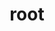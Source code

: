 ---
title: "root"
layout: cache
categories: [package, develop]
meta: {"versions": ["6.24.08", "6.32.08"], "compilers": ["gcc@=11.4.0"], "oss": ["ubuntu22.04"], "platforms": ["linux"], "targets": ["x86_64_v3"], "stacks": ["hep", "root"], "num_specs": 29, "num_specs_by_stack": {"root": 29, "hep": 29}}
spec_details: [{"hash": "bxupieefdoon2g5gu4um2fmaiewmifxp", "compiler": "gcc@=11.4.0", "versions": ["6.32.08"], "os": "ubuntu22.04", "platform": "linux", "target": "x86_64_v3", "variants": ["~aqua", "~arrow", "build_system=cmake", "build_type=Release", "~cuda", "~cudnn", "cxxstd=20", "+davix", "+dcache", "~emacs", "+examples", "+fftw", "+fits", "+fortran", "+gdml", "generator=make", "+gminimal", "+graphviz", "+gsl", "+http", "~ipo", "+math", "+minuit", "+mlp", "+mysql", "+opengl", "patches=22af347", "~postgres", "+pythia8", "+python", "+r", "+roofit", "+root7", "+rpath", "~shadow", "+spectrum", "+sqlite", "+ssl", "+tbb", "+threads", "+tmva", "+tmva-cpu", "~tmva-gpu", "~tmva-pymva", "~tmva-sofie", "+unuran", "+vc", "+vdt", "+veccore", "+webgui", "+x", "+xml", "+xrootd"], "stacks": ["root", "hep"], "size": "-", "tarball": "https://binaries.spack.io/develop/build_cache/linux-ubuntu22.04-x86_64_v3/gcc-11.4.0/root-6.32.08/linux-ubuntu22.04-x86_64_v3-gcc-11.4.0-root-6.32.08-bxupieefdoon2g5gu4um2fmaiewmifxp.spack"}, {"hash": "mwyl4tosqm6n5u3fhxsdrjgmwhljsakr", "compiler": "gcc@=11.4.0", "versions": ["6.32.08"], "os": "ubuntu22.04", "platform": "linux", "target": "x86_64_v3", "variants": ["~aqua", "~arrow", "build_system=cmake", "build_type=Release", "~cuda", "~cudnn", "cxxstd=20", "+davix", "+dcache", "~emacs", "+examples", "+fftw", "+fits", "+fortran", "+gdml", "generator=make", "+gminimal", "+graphviz", "+gsl", "+http", "~ipo", "+math", "+minuit", "+mlp", "+mysql", "+opengl", "patches=22af347", "+postgres", "+pythia8", "+python", "+r", "+roofit", "+root7", "+rpath", "~shadow", "+spectrum", "+sqlite", "+ssl", "+tbb", "+threads", "+tmva", "+tmva-cpu", "~tmva-gpu", "~tmva-pymva", "~tmva-sofie", "+unuran", "+vc", "+vdt", "+veccore", "+webgui", "+x", "+xml", "+xrootd"], "stacks": ["root", "hep"], "size": "-", "tarball": "https://binaries.spack.io/develop/build_cache/linux-ubuntu22.04-x86_64_v3/gcc-11.4.0/root-6.32.08/linux-ubuntu22.04-x86_64_v3-gcc-11.4.0-root-6.32.08-mwyl4tosqm6n5u3fhxsdrjgmwhljsakr.spack"}, {"hash": "ukiwxinas7mfofn7fvovrqjnfqsydq7f", "compiler": "gcc@=11.4.0", "versions": ["6.32.08"], "os": "ubuntu22.04", "platform": "linux", "target": "x86_64_v3", "variants": ["~aqua", "~arrow", "build_system=cmake", "build_type=Release", "~cuda", "~cudnn", "cxxstd=20", "+davix", "+dcache", "~emacs", "+examples", "+fftw", "+fits", "+fortran", "+gdml", "generator=make", "+gminimal", "+graphviz", "+gsl", "+http", "~ipo", "+math", "+minuit", "+mlp", "+mysql", "+opengl", "patches=22af347", "+postgres", "+pythia8", "+python", "+r", "+roofit", "+root7", "+rpath", "~shadow", "+spectrum", "+sqlite", "+ssl", "+tbb", "+threads", "+tmva", "+tmva-cpu", "~tmva-gpu", "~tmva-pymva", "~tmva-sofie", "+unuran", "+vc", "+vdt", "+veccore", "+webgui", "+x", "+xml", "+xrootd"], "stacks": ["root", "hep"], "size": "-", "tarball": "https://binaries.spack.io/develop/build_cache/linux-ubuntu22.04-x86_64_v3/gcc-11.4.0/root-6.32.08/linux-ubuntu22.04-x86_64_v3-gcc-11.4.0-root-6.32.08-ukiwxinas7mfofn7fvovrqjnfqsydq7f.spack"}, {"hash": "xidalird7en5ongy5sx2unhapwf74uuj", "compiler": "gcc@=11.4.0", "versions": ["6.32.08"], "os": "ubuntu22.04", "platform": "linux", "target": "x86_64_v3", "variants": ["~aqua", "~arrow", "build_system=cmake", "build_type=Release", "~cuda", "~cudnn", "cxxstd=20", "+davix", "+dcache", "~emacs", "+examples", "+fftw", "+fits", "+fortran", "+gdml", "generator=make", "+gminimal", "+graphviz", "+gsl", "+http", "~ipo", "+math", "+minuit", "+mlp", "+mysql", "+opengl", "patches=22af347", "+postgres", "+pythia8", "+python", "+r", "+roofit", "+root7", "+rpath", "~shadow", "+spectrum", "+sqlite", "+ssl", "+tbb", "+threads", "+tmva", "+tmva-cpu", "~tmva-gpu", "~tmva-pymva", "~tmva-sofie", "+unuran", "+vc", "+vdt", "+veccore", "+webgui", "+x", "+xml", "+xrootd"], "stacks": ["root", "hep"], "size": "-", "tarball": "https://binaries.spack.io/develop/build_cache/linux-ubuntu22.04-x86_64_v3/gcc-11.4.0/root-6.32.08/linux-ubuntu22.04-x86_64_v3-gcc-11.4.0-root-6.32.08-xidalird7en5ongy5sx2unhapwf74uuj.spack"}, {"hash": "yjleiucwkxwvne5jkdxbvds3wvt6lxd6", "compiler": "gcc@=11.4.0", "versions": ["6.32.08"], "os": "ubuntu22.04", "platform": "linux", "target": "x86_64_v3", "variants": ["~aqua", "~arrow", "build_system=cmake", "build_type=Release", "~cuda", "~cudnn", "cxxstd=20", "+davix", "+dcache", "~emacs", "+examples", "+fftw", "+fits", "+fortran", "+gdml", "generator=make", "+gminimal", "+graphviz", "+gsl", "+http", "~ipo", "+math", "+minuit", "+mlp", "+mysql", "+opengl", "patches=22af347", "~postgres", "+pythia8", "+python", "+r", "+roofit", "+root7", "+rpath", "~shadow", "+spectrum", "+sqlite", "+ssl", "+tbb", "+threads", "+tmva", "+tmva-cpu", "~tmva-gpu", "~tmva-pymva", "~tmva-sofie", "+unuran", "+vc", "+vdt", "+veccore", "+webgui", "+x", "+xml", "+xrootd"], "stacks": ["root", "hep"], "size": "-", "tarball": "https://binaries.spack.io/develop/build_cache/linux-ubuntu22.04-x86_64_v3/gcc-11.4.0/root-6.32.08/linux-ubuntu22.04-x86_64_v3-gcc-11.4.0-root-6.32.08-yjleiucwkxwvne5jkdxbvds3wvt6lxd6.spack"}, {"hash": "bhebswkl4zcsib7lwzttlwdfg4bl3udu", "compiler": "gcc@=11.4.0", "versions": ["6.32.08"], "os": "ubuntu22.04", "platform": "linux", "target": "x86_64_v3", "variants": ["~aqua", "~arrow", "build_system=cmake", "build_type=Release", "~cuda", "~cudnn", "cxxstd=20", "+davix", "+dcache", "~emacs", "+examples", "+fftw", "+fits", "+fortran", "+gdml", "generator=make", "+gminimal", "+graphviz", "+gsl", "+http", "~ipo", "+math", "+minuit", "+mlp", "+mysql", "+opengl", "patches=22af347", "+postgres", "+pythia8", "+python", "+r", "+roofit", "+root7", "+rpath", "~shadow", "+spectrum", "+sqlite", "+ssl", "+tbb", "+threads", "+tmva", "+tmva-cpu", "~tmva-gpu", "~tmva-pymva", "~tmva-sofie", "+unuran", "+vc", "+vdt", "+veccore", "+webgui", "+x", "+xml", "+xrootd"], "stacks": ["root", "hep"], "size": "-", "tarball": "https://binaries.spack.io/develop/build_cache/linux-ubuntu22.04-x86_64_v3/gcc-11.4.0/root-6.32.08/linux-ubuntu22.04-x86_64_v3-gcc-11.4.0-root-6.32.08-bhebswkl4zcsib7lwzttlwdfg4bl3udu.spack"}, {"hash": "rkyn4fud552666wvu47wpwgyr3hhq5w5", "compiler": "gcc@=11.4.0", "versions": ["6.32.08"], "os": "ubuntu22.04", "platform": "linux", "target": "x86_64_v3", "variants": ["~aqua", "~arrow", "build_system=cmake", "build_type=Release", "~cuda", "~cudnn", "cxxstd=20", "+davix", "+dcache", "~emacs", "+examples", "+fftw", "+fits", "+fortran", "+gdml", "generator=make", "+gminimal", "+graphviz", "+gsl", "+http", "~ipo", "+math", "+minuit", "+mlp", "+mysql", "+opengl", "patches=22af347", "+postgres", "+pythia8", "+python", "+r", "+roofit", "+root7", "+rpath", "~shadow", "+spectrum", "+sqlite", "+ssl", "+tbb", "+threads", "+tmva", "+tmva-cpu", "~tmva-gpu", "~tmva-pymva", "~tmva-sofie", "+unuran", "+vc", "+vdt", "+veccore", "+webgui", "+x", "+xml", "+xrootd"], "stacks": ["root", "hep"], "size": "-", "tarball": "https://binaries.spack.io/develop/build_cache/linux-ubuntu22.04-x86_64_v3/gcc-11.4.0/root-6.32.08/linux-ubuntu22.04-x86_64_v3-gcc-11.4.0-root-6.32.08-rkyn4fud552666wvu47wpwgyr3hhq5w5.spack"}, {"hash": "xkazm72i3mkayhfu6qh45afgegcn2mf6", "compiler": "gcc@=11.4.0", "versions": ["6.32.08"], "os": "ubuntu22.04", "platform": "linux", "target": "x86_64_v3", "variants": ["~aqua", "~arrow", "build_system=cmake", "build_type=Release", "~cuda", "~cudnn", "cxxstd=20", "+davix", "+dcache", "~emacs", "+examples", "+fftw", "+fits", "+fortran", "+gdml", "generator=make", "+gminimal", "+graphviz", "+gsl", "+http", "~ipo", "+math", "+minuit", "+mlp", "+mysql", "+opengl", "patches=22af347", "~postgres", "+pythia8", "+python", "+r", "+roofit", "+root7", "+rpath", "~shadow", "+spectrum", "+sqlite", "+ssl", "+tbb", "+threads", "+tmva", "+tmva-cpu", "~tmva-gpu", "~tmva-pymva", "~tmva-sofie", "+unuran", "+vc", "+vdt", "+veccore", "+webgui", "+x", "+xml", "+xrootd"], "stacks": ["root", "hep"], "size": "-", "tarball": "https://binaries.spack.io/develop/build_cache/linux-ubuntu22.04-x86_64_v3/gcc-11.4.0/root-6.32.08/linux-ubuntu22.04-x86_64_v3-gcc-11.4.0-root-6.32.08-xkazm72i3mkayhfu6qh45afgegcn2mf6.spack"}, {"hash": "z4xukttjdvfjewdc6bklfvqmky2xa76k", "compiler": "gcc@=11.4.0", "versions": ["6.32.08"], "os": "ubuntu22.04", "platform": "linux", "target": "x86_64_v3", "variants": ["~aqua", "~arrow", "build_system=cmake", "build_type=Release", "~cuda", "~cudnn", "cxxstd=20", "+davix", "+dcache", "~emacs", "+examples", "+fftw", "+fits", "+fortran", "+gdml", "generator=make", "+gminimal", "+graphviz", "+gsl", "+http", "~ipo", "+math", "+minuit", "+mlp", "+mysql", "+opengl", "patches=22af347", "+postgres", "+pythia8", "+python", "+r", "+roofit", "+root7", "+rpath", "~shadow", "+spectrum", "+sqlite", "+ssl", "+tbb", "+threads", "+tmva", "+tmva-cpu", "~tmva-gpu", "~tmva-pymva", "~tmva-sofie", "+unuran", "+vc", "+vdt", "+veccore", "+webgui", "+x", "+xml", "+xrootd"], "stacks": ["root", "hep"], "size": "-", "tarball": "https://binaries.spack.io/develop/build_cache/linux-ubuntu22.04-x86_64_v3/gcc-11.4.0/root-6.32.08/linux-ubuntu22.04-x86_64_v3-gcc-11.4.0-root-6.32.08-z4xukttjdvfjewdc6bklfvqmky2xa76k.spack"}, {"hash": "4mt5mgl65f32a4ry25hn5ykjutjq3l6h", "compiler": "gcc@=11.4.0", "versions": ["6.32.08"], "os": "ubuntu22.04", "platform": "linux", "target": "x86_64_v3", "variants": ["~aqua", "~arrow", "build_system=cmake", "build_type=Release", "~cuda", "~cudnn", "cxxstd=20", "+davix", "+dcache", "~emacs", "+examples", "+fftw", "+fits", "+fortran", "+gdml", "generator=make", "+gminimal", "+graphviz", "+gsl", "+http", "~ipo", "+math", "+minuit", "+mlp", "+mysql", "+opengl", "patches=22af347", "+postgres", "+pythia8", "+python", "+r", "+roofit", "+root7", "+rpath", "~shadow", "+spectrum", "+sqlite", "+ssl", "+tbb", "+threads", "+tmva", "+tmva-cpu", "~tmva-gpu", "~tmva-pymva", "~tmva-sofie", "+unuran", "+vc", "+vdt", "+veccore", "+webgui", "+x", "+xml", "+xrootd"], "stacks": ["root", "hep"], "size": "-", "tarball": "https://binaries.spack.io/develop/build_cache/linux-ubuntu22.04-x86_64_v3/gcc-11.4.0/root-6.32.08/linux-ubuntu22.04-x86_64_v3-gcc-11.4.0-root-6.32.08-4mt5mgl65f32a4ry25hn5ykjutjq3l6h.spack"}, {"hash": "qnbotgqjzwzzakhlffaqifl2ywpngq7e", "compiler": "gcc@=11.4.0", "versions": ["6.32.08"], "os": "ubuntu22.04", "platform": "linux", "target": "x86_64_v3", "variants": ["~aqua", "~arrow", "build_system=cmake", "build_type=Release", "~cuda", "~cudnn", "cxxstd=20", "+davix", "+dcache", "~emacs", "+examples", "+fftw", "+fits", "+fortran", "+gdml", "generator=make", "+gminimal", "+graphviz", "+gsl", "+http", "~ipo", "+math", "+minuit", "+mlp", "+mysql", "+opengl", "patches=22af347", "+postgres", "+pythia8", "+python", "+r", "+roofit", "+root7", "+rpath", "~shadow", "+spectrum", "+sqlite", "+ssl", "+tbb", "+threads", "+tmva", "+tmva-cpu", "~tmva-gpu", "~tmva-pymva", "~tmva-sofie", "+unuran", "+vc", "+vdt", "+veccore", "+webgui", "+x", "+xml", "+xrootd"], "stacks": ["root", "hep"], "size": "-", "tarball": "https://binaries.spack.io/develop/build_cache/linux-ubuntu22.04-x86_64_v3/gcc-11.4.0/root-6.32.08/linux-ubuntu22.04-x86_64_v3-gcc-11.4.0-root-6.32.08-qnbotgqjzwzzakhlffaqifl2ywpngq7e.spack"}, {"hash": "qn2kcpbbfowzpdxjbozlg5gzjyqgj7na", "compiler": "gcc@=11.4.0", "versions": ["6.32.08"], "os": "ubuntu22.04", "platform": "linux", "target": "x86_64_v3", "variants": ["~aqua", "~arrow", "build_system=cmake", "build_type=Release", "~cuda", "~cudnn", "cxxstd=20", "+davix", "+dcache", "~emacs", "+examples", "+fftw", "+fits", "+fortran", "+gdml", "generator=make", "+gminimal", "+graphviz", "+gsl", "+http", "~ipo", "+math", "+minuit", "+mlp", "+mysql", "+opengl", "patches=22af347", "+postgres", "+pythia8", "+python", "+r", "+roofit", "+root7", "+rpath", "~shadow", "+spectrum", "+sqlite", "+ssl", "+tbb", "+threads", "+tmva", "+tmva-cpu", "~tmva-gpu", "~tmva-pymva", "~tmva-sofie", "+unuran", "+vc", "+vdt", "+veccore", "+webgui", "+x", "+xml", "+xrootd"], "stacks": ["root", "hep"], "size": "-", "tarball": "https://binaries.spack.io/develop/build_cache/linux-ubuntu22.04-x86_64_v3/gcc-11.4.0/root-6.32.08/linux-ubuntu22.04-x86_64_v3-gcc-11.4.0-root-6.32.08-qn2kcpbbfowzpdxjbozlg5gzjyqgj7na.spack"}, {"hash": "74lnsjdx2g5ag5tubht3zogntojrmlge", "compiler": "gcc@=11.4.0", "versions": ["6.32.08"], "os": "ubuntu22.04", "platform": "linux", "target": "x86_64_v3", "variants": ["~aqua", "~arrow", "build_system=cmake", "build_type=Release", "~cuda", "~cudnn", "cxxstd=20", "+davix", "+dcache", "~emacs", "+examples", "+fftw", "+fits", "+fortran", "+gdml", "generator=make", "+gminimal", "+graphviz", "+gsl", "+http", "~ipo", "+math", "+minuit", "+mlp", "+mysql", "+opengl", "patches=22af347", "+postgres", "+pythia8", "+python", "+r", "+roofit", "+root7", "+rpath", "~shadow", "+spectrum", "+sqlite", "+ssl", "+tbb", "+threads", "+tmva", "+tmva-cpu", "~tmva-gpu", "~tmva-pymva", "~tmva-sofie", "+unuran", "+vc", "+vdt", "+veccore", "+webgui", "+x", "+xml", "+xrootd"], "stacks": ["root", "hep"], "size": "-", "tarball": "https://binaries.spack.io/develop/build_cache/linux-ubuntu22.04-x86_64_v3/gcc-11.4.0/root-6.32.08/linux-ubuntu22.04-x86_64_v3-gcc-11.4.0-root-6.32.08-74lnsjdx2g5ag5tubht3zogntojrmlge.spack"}, {"hash": "atitnejnyblhfqtlzttl2dz5brckcmck", "compiler": "gcc@=11.4.0", "versions": ["6.32.08"], "os": "ubuntu22.04", "platform": "linux", "target": "x86_64_v3", "variants": ["~aqua", "~arrow", "build_system=cmake", "build_type=Release", "~cuda", "~cudnn", "cxxstd=20", "+davix", "+dcache", "~emacs", "+examples", "+fftw", "+fits", "+fortran", "+gdml", "generator=make", "+gminimal", "+graphviz", "+gsl", "+http", "~ipo", "+math", "+minuit", "+mlp", "+mysql", "+opengl", "patches=22af347", "+postgres", "+pythia8", "+python", "+r", "+roofit", "+root7", "+rpath", "~shadow", "+spectrum", "+sqlite", "+ssl", "+tbb", "+threads", "+tmva", "+tmva-cpu", "~tmva-gpu", "~tmva-pymva", "~tmva-sofie", "+unuran", "+vc", "+vdt", "+veccore", "+webgui", "+x", "+xml", "+xrootd"], "stacks": ["root", "hep"], "size": "-", "tarball": "https://binaries.spack.io/develop/build_cache/linux-ubuntu22.04-x86_64_v3/gcc-11.4.0/root-6.32.08/linux-ubuntu22.04-x86_64_v3-gcc-11.4.0-root-6.32.08-atitnejnyblhfqtlzttl2dz5brckcmck.spack"}, {"hash": "hqdjmg64v3c2zpbusmyrgqpdrhwgsx2c", "compiler": "gcc@=11.4.0", "versions": ["6.32.08"], "os": "ubuntu22.04", "platform": "linux", "target": "x86_64_v3", "variants": ["~aqua", "~arrow", "build_system=cmake", "build_type=Release", "~cuda", "~cudnn", "cxxstd=20", "+davix", "+dcache", "~emacs", "+examples", "+fftw", "+fits", "+fortran", "+gdml", "generator=make", "+gminimal", "+graphviz", "+gsl", "+http", "~ipo", "+math", "+minuit", "+mlp", "+mysql", "+opengl", "patches=22af347", "+postgres", "+pythia8", "+python", "+r", "+roofit", "+root7", "+rpath", "~shadow", "+spectrum", "+sqlite", "+ssl", "+tbb", "+threads", "+tmva", "+tmva-cpu", "~tmva-gpu", "~tmva-pymva", "~tmva-sofie", "+unuran", "+vc", "+vdt", "+veccore", "+webgui", "+x", "+xml", "+xrootd"], "stacks": ["root", "hep"], "size": "-", "tarball": "https://binaries.spack.io/develop/build_cache/linux-ubuntu22.04-x86_64_v3/gcc-11.4.0/root-6.32.08/linux-ubuntu22.04-x86_64_v3-gcc-11.4.0-root-6.32.08-hqdjmg64v3c2zpbusmyrgqpdrhwgsx2c.spack"}, {"hash": "7ew2cxgt7kbk4234ysr73onsxaa625ad", "compiler": "gcc@=11.4.0", "versions": ["6.32.08"], "os": "ubuntu22.04", "platform": "linux", "target": "x86_64_v3", "variants": ["~aqua", "~arrow", "build_system=cmake", "build_type=Release", "~cuda", "~cudnn", "cxxstd=20", "+davix", "+dcache", "~emacs", "+examples", "+fftw", "+fits", "+fortran", "+gdml", "generator=make", "+gminimal", "+graphviz", "+gsl", "+http", "~ipo", "+math", "+minuit", "+mlp", "+mysql", "+opengl", "patches=22af347", "+postgres", "+pythia8", "+python", "+r", "+roofit", "+root7", "+rpath", "~shadow", "+spectrum", "+sqlite", "+ssl", "+tbb", "+threads", "+tmva", "+tmva-cpu", "~tmva-gpu", "~tmva-pymva", "~tmva-sofie", "+unuran", "+vc", "+vdt", "+veccore", "+webgui", "+x", "+xml", "+xrootd"], "stacks": ["root", "hep"], "size": "-", "tarball": "https://binaries.spack.io/develop/build_cache/linux-ubuntu22.04-x86_64_v3/gcc-11.4.0/root-6.32.08/linux-ubuntu22.04-x86_64_v3-gcc-11.4.0-root-6.32.08-7ew2cxgt7kbk4234ysr73onsxaa625ad.spack"}, {"hash": "pt5tcaijuzwfta4uyson4plxqgyqlagq", "compiler": "gcc@=11.4.0", "versions": ["6.32.08"], "os": "ubuntu22.04", "platform": "linux", "target": "x86_64_v3", "variants": ["~aqua", "~arrow", "build_system=cmake", "build_type=Release", "~cuda", "~cudnn", "cxxstd=20", "+davix", "+dcache", "~emacs", "+examples", "+fftw", "+fits", "+fortran", "+gdml", "generator=make", "+gminimal", "+graphviz", "+gsl", "+http", "~ipo", "+math", "+minuit", "+mlp", "+mysql", "+opengl", "patches=22af347", "+postgres", "+pythia8", "+python", "+r", "+roofit", "+root7", "+rpath", "~shadow", "+spectrum", "+sqlite", "+ssl", "+tbb", "+threads", "+tmva", "+tmva-cpu", "~tmva-gpu", "~tmva-pymva", "~tmva-sofie", "+unuran", "+vc", "+vdt", "+veccore", "+webgui", "+x", "+xml", "+xrootd"], "stacks": ["root", "hep"], "size": "-", "tarball": "https://binaries.spack.io/develop/build_cache/linux-ubuntu22.04-x86_64_v3/gcc-11.4.0/root-6.32.08/linux-ubuntu22.04-x86_64_v3-gcc-11.4.0-root-6.32.08-pt5tcaijuzwfta4uyson4plxqgyqlagq.spack"}, {"hash": "twbghmcrkeoapahllixpirmlq3lwoy36", "compiler": "gcc@=11.4.0", "versions": ["6.32.08"], "os": "ubuntu22.04", "platform": "linux", "target": "x86_64_v3", "variants": ["~aqua", "~arrow", "build_system=cmake", "build_type=Release", "~cuda", "~cudnn", "cxxstd=20", "+davix", "+dcache", "~emacs", "+examples", "+fftw", "+fits", "+fortran", "+gdml", "generator=make", "+gminimal", "+graphviz", "+gsl", "+http", "~ipo", "+math", "+minuit", "+mlp", "+mysql", "+opengl", "patches=22af347", "+postgres", "+pythia8", "+python", "+r", "+roofit", "+root7", "+rpath", "~shadow", "+spectrum", "+sqlite", "+ssl", "+tbb", "+threads", "+tmva", "+tmva-cpu", "~tmva-gpu", "~tmva-pymva", "~tmva-sofie", "+unuran", "+vc", "+vdt", "+veccore", "+webgui", "+x", "+xml", "+xrootd"], "stacks": ["root", "hep"], "size": "-", "tarball": "https://binaries.spack.io/develop/build_cache/linux-ubuntu22.04-x86_64_v3/gcc-11.4.0/root-6.32.08/linux-ubuntu22.04-x86_64_v3-gcc-11.4.0-root-6.32.08-twbghmcrkeoapahllixpirmlq3lwoy36.spack"}, {"hash": "w6vs4ik36vwhsfruzektdl5ufatbp7q2", "compiler": "gcc@=11.4.0", "versions": ["6.32.08"], "os": "ubuntu22.04", "platform": "linux", "target": "x86_64_v3", "variants": ["~aqua", "~arrow", "build_system=cmake", "build_type=Release", "~cuda", "~cudnn", "cxxstd=20", "+davix", "+dcache", "~emacs", "+examples", "+fftw", "+fits", "+fortran", "+gdml", "generator=make", "+gminimal", "+graphviz", "+gsl", "+http", "~ipo", "+math", "+minuit", "+mlp", "+mysql", "+opengl", "patches=22af347", "~postgres", "+pythia8", "+python", "+r", "+roofit", "+root7", "+rpath", "~shadow", "+spectrum", "+sqlite", "+ssl", "+tbb", "+threads", "+tmva", "+tmva-cpu", "~tmva-gpu", "~tmva-pymva", "~tmva-sofie", "+unuran", "+vc", "+vdt", "+veccore", "+webgui", "+x", "+xml", "+xrootd"], "stacks": ["root", "hep"], "size": "-", "tarball": "https://binaries.spack.io/develop/build_cache/linux-ubuntu22.04-x86_64_v3/gcc-11.4.0/root-6.32.08/linux-ubuntu22.04-x86_64_v3-gcc-11.4.0-root-6.32.08-w6vs4ik36vwhsfruzektdl5ufatbp7q2.spack"}, {"hash": "xtbfthcdvblgphtkujtfelgvbpijrhn7", "compiler": "gcc@=11.4.0", "versions": ["6.24.08"], "os": "ubuntu22.04", "platform": "linux", "target": "x86_64_v3", "variants": ["~aqua", "~arrow", "build_system=cmake", "build_type=Release", "~cuda", "~cudnn", "cxxstd=11", "+davix", "~dcache", "~emacs", "+examples", "~fftw", "~fits", "~fortran", "+gdml", "generator=make", "+gminimal", "~graphviz", "+gsl", "~http", "~ipo", "~jemalloc", "+math", "+minuit", "~mlp", "~mysql", "+opengl", "~oracle", "patches=22af347", "~postgres", "~pythia6", "~pythia8", "+python", "~r", "+roofit", "~root7", "+rpath", "~shadow", "~spectrum", "~sqlite", "~ssl", "+tbb", "+threads", "~tmva", "~tmva-cpu", "~tmva-gpu", "~tmva-pymva", "+unuran", "~vc", "+vdt", "~veccore", "~vmc", "+x", "+xml", "~xrootd"], "stacks": ["root", "hep"], "size": "-", "tarball": "https://binaries.spack.io/develop/build_cache/linux-ubuntu22.04-x86_64_v3/gcc-11.4.0/root-6.24.08/linux-ubuntu22.04-x86_64_v3-gcc-11.4.0-root-6.24.08-xtbfthcdvblgphtkujtfelgvbpijrhn7.spack"}, {"hash": "xe5yqhotwqxjz7djynfwue4auwdfnzl3", "compiler": "gcc@=11.4.0", "versions": ["6.24.08"], "os": "ubuntu22.04", "platform": "linux", "target": "x86_64_v3", "variants": ["~aqua", "~arrow", "build_system=cmake", "build_type=Release", "~cuda", "~cudnn", "cxxstd=11", "+davix", "~dcache", "~emacs", "+examples", "~fftw", "~fits", "~fortran", "+gdml", "generator=make", "+gminimal", "~graphviz", "+gsl", "~http", "~ipo", "~jemalloc", "+math", "+minuit", "~mlp", "~mysql", "+opengl", "~oracle", "patches=22af347", "~postgres", "~pythia6", "~pythia8", "+python", "~r", "+roofit", "~root7", "+rpath", "~shadow", "~spectrum", "~sqlite", "~ssl", "+tbb", "+threads", "~tmva", "~tmva-cpu", "~tmva-gpu", "~tmva-pymva", "+unuran", "~vc", "+vdt", "~veccore", "~vmc", "+x", "+xml", "~xrootd"], "stacks": ["root", "hep"], "size": "-", "tarball": "https://binaries.spack.io/develop/build_cache/linux-ubuntu22.04-x86_64_v3/gcc-11.4.0/root-6.24.08/linux-ubuntu22.04-x86_64_v3-gcc-11.4.0-root-6.24.08-xe5yqhotwqxjz7djynfwue4auwdfnzl3.spack"}, {"hash": "sfr7w5pjda7cumfdk6hcpiorr6a54big", "compiler": "gcc@=11.4.0", "versions": ["6.24.08"], "os": "ubuntu22.04", "platform": "linux", "target": "x86_64_v3", "variants": ["~aqua", "~arrow", "build_system=cmake", "build_type=Release", "~cuda", "~cudnn", "cxxstd=11", "+davix", "~dcache", "~emacs", "+examples", "~fftw", "~fits", "~fortran", "+gdml", "generator=make", "+gminimal", "~graphviz", "+gsl", "~http", "~ipo", "~jemalloc", "+math", "+minuit", "~mlp", "~mysql", "+opengl", "~oracle", "patches=22af347", "~postgres", "~pythia6", "~pythia8", "+python", "~r", "+roofit", "~root7", "+rpath", "~shadow", "~spectrum", "~sqlite", "~ssl", "+tbb", "+threads", "~tmva", "~tmva-cpu", "~tmva-gpu", "~tmva-pymva", "+unuran", "~vc", "+vdt", "~veccore", "~vmc", "+x", "+xml", "~xrootd"], "stacks": ["root", "hep"], "size": "-", "tarball": "https://binaries.spack.io/develop/build_cache/linux-ubuntu22.04-x86_64_v3/gcc-11.4.0/root-6.24.08/linux-ubuntu22.04-x86_64_v3-gcc-11.4.0-root-6.24.08-sfr7w5pjda7cumfdk6hcpiorr6a54big.spack"}, {"hash": "azxygu6ammo3hnpu7cl7wbj77fg6dpo3", "compiler": "gcc@=11.4.0", "versions": ["6.24.08"], "os": "ubuntu22.04", "platform": "linux", "target": "x86_64_v3", "variants": ["~aqua", "~arrow", "build_system=cmake", "build_type=Release", "~cuda", "~cudnn", "cxxstd=11", "+davix", "~dcache", "~emacs", "+examples", "~fftw", "~fits", "~fortran", "+gdml", "generator=make", "+gminimal", "~graphviz", "+gsl", "~http", "~ipo", "~jemalloc", "+math", "+minuit", "~mlp", "~mysql", "+opengl", "~oracle", "patches=22af347", "~postgres", "~pythia6", "~pythia8", "+python", "~r", "+roofit", "~root7", "+rpath", "~shadow", "~spectrum", "~sqlite", "~ssl", "+tbb", "+threads", "~tmva", "~tmva-cpu", "~tmva-gpu", "~tmva-pymva", "+unuran", "~vc", "+vdt", "~veccore", "~vmc", "+x", "+xml", "~xrootd"], "stacks": ["root", "hep"], "size": "-", "tarball": "https://binaries.spack.io/develop/build_cache/linux-ubuntu22.04-x86_64_v3/gcc-11.4.0/root-6.24.08/linux-ubuntu22.04-x86_64_v3-gcc-11.4.0-root-6.24.08-azxygu6ammo3hnpu7cl7wbj77fg6dpo3.spack"}, {"hash": "v7ry7pudfgggrnxbly2wpur576dwpj4l", "compiler": "gcc@=11.4.0", "versions": ["6.24.08"], "os": "ubuntu22.04", "platform": "linux", "target": "x86_64_v3", "variants": ["~aqua", "~arrow", "build_system=cmake", "build_type=Release", "~cuda", "~cudnn", "cxxstd=11", "+davix", "~dcache", "~emacs", "+examples", "~fftw", "~fits", "~fortran", "+gdml", "generator=make", "+gminimal", "~graphviz", "+gsl", "~http", "~ipo", "~jemalloc", "+math", "+minuit", "~mlp", "~mysql", "+opengl", "~oracle", "patches=22af347", "~postgres", "~pythia6", "~pythia8", "+python", "~r", "+roofit", "~root7", "+rpath", "~shadow", "~spectrum", "~sqlite", "~ssl", "+tbb", "+threads", "~tmva", "~tmva-cpu", "~tmva-gpu", "~tmva-pymva", "+unuran", "~vc", "+vdt", "~veccore", "~vmc", "+x", "+xml", "~xrootd"], "stacks": ["root", "hep"], "size": "-", "tarball": "https://binaries.spack.io/develop/build_cache/linux-ubuntu22.04-x86_64_v3/gcc-11.4.0/root-6.24.08/linux-ubuntu22.04-x86_64_v3-gcc-11.4.0-root-6.24.08-v7ry7pudfgggrnxbly2wpur576dwpj4l.spack"}, {"hash": "fin3llyzhj3fm4lb2n3t3gh2h6cr7q2w", "compiler": "gcc@=11.4.0", "versions": ["6.24.08"], "os": "ubuntu22.04", "platform": "linux", "target": "x86_64_v3", "variants": ["~aqua", "~arrow", "build_system=cmake", "build_type=Release", "~cuda", "~cudnn", "cxxstd=11", "+davix", "~dcache", "~emacs", "+examples", "~fftw", "~fits", "~fortran", "+gdml", "generator=make", "+gminimal", "~graphviz", "+gsl", "~http", "~ipo", "~jemalloc", "+math", "+minuit", "~mlp", "~mysql", "+opengl", "~oracle", "patches=22af347", "~postgres", "~pythia6", "~pythia8", "+python", "~r", "+roofit", "~root7", "+rpath", "~shadow", "~spectrum", "~sqlite", "~ssl", "+tbb", "+threads", "~tmva", "~tmva-cpu", "~tmva-gpu", "~tmva-pymva", "+unuran", "~vc", "+vdt", "~veccore", "~vmc", "+x", "+xml", "~xrootd"], "stacks": ["root", "hep"], "size": "-", "tarball": "https://binaries.spack.io/develop/build_cache/linux-ubuntu22.04-x86_64_v3/gcc-11.4.0/root-6.24.08/linux-ubuntu22.04-x86_64_v3-gcc-11.4.0-root-6.24.08-fin3llyzhj3fm4lb2n3t3gh2h6cr7q2w.spack"}, {"hash": "i2b5gxrqairoc5uavh4hqd73pajlrfi5", "compiler": "gcc@=11.4.0", "versions": ["6.24.08"], "os": "ubuntu22.04", "platform": "linux", "target": "x86_64_v3", "variants": ["~aqua", "~arrow", "build_system=cmake", "build_type=Release", "~cuda", "~cudnn", "cxxstd=11", "+davix", "~dcache", "~emacs", "+examples", "~fftw", "~fits", "~fortran", "+gdml", "generator=make", "+gminimal", "~graphviz", "+gsl", "~http", "~ipo", "~jemalloc", "+math", "+minuit", "~mlp", "~mysql", "+opengl", "~oracle", "patches=22af347", "~postgres", "~pythia6", "~pythia8", "+python", "~r", "+roofit", "~root7", "+rpath", "~shadow", "~spectrum", "~sqlite", "~ssl", "+tbb", "+threads", "~tmva", "~tmva-cpu", "~tmva-gpu", "~tmva-pymva", "+unuran", "~vc", "+vdt", "~veccore", "~vmc", "+x", "+xml", "~xrootd"], "stacks": ["root", "hep"], "size": "-", "tarball": "https://binaries.spack.io/develop/build_cache/linux-ubuntu22.04-x86_64_v3/gcc-11.4.0/root-6.24.08/linux-ubuntu22.04-x86_64_v3-gcc-11.4.0-root-6.24.08-i2b5gxrqairoc5uavh4hqd73pajlrfi5.spack"}, {"hash": "5gt6rhdsnmb7det2nlgc7dmvpgoe75d4", "compiler": "gcc@=11.4.0", "versions": ["6.24.08"], "os": "ubuntu22.04", "platform": "linux", "target": "x86_64_v3", "variants": ["~aqua", "~arrow", "build_system=cmake", "build_type=Release", "~cuda", "~cudnn", "cxxstd=11", "+davix", "~dcache", "~emacs", "+examples", "~fftw", "~fits", "~fortran", "+gdml", "generator=make", "+gminimal", "~graphviz", "+gsl", "~http", "~ipo", "~jemalloc", "+math", "+minuit", "~mlp", "~mysql", "+opengl", "~oracle", "patches=22af347", "~postgres", "~pythia6", "~pythia8", "+python", "~r", "+roofit", "~root7", "+rpath", "~shadow", "~spectrum", "~sqlite", "~ssl", "+tbb", "+threads", "~tmva", "~tmva-cpu", "~tmva-gpu", "~tmva-pymva", "+unuran", "~vc", "+vdt", "~veccore", "~vmc", "+x", "+xml", "~xrootd"], "stacks": ["root", "hep"], "size": "-", "tarball": "https://binaries.spack.io/develop/build_cache/linux-ubuntu22.04-x86_64_v3/gcc-11.4.0/root-6.24.08/linux-ubuntu22.04-x86_64_v3-gcc-11.4.0-root-6.24.08-5gt6rhdsnmb7det2nlgc7dmvpgoe75d4.spack"}, {"hash": "dnc5q3ay7cbdloqct2u3nmq4sqkixbp2", "compiler": "gcc@=11.4.0", "versions": ["6.24.08"], "os": "ubuntu22.04", "platform": "linux", "target": "x86_64_v3", "variants": ["~aqua", "~arrow", "build_system=cmake", "build_type=Release", "~cuda", "~cudnn", "cxxstd=11", "+davix", "~dcache", "~emacs", "+examples", "~fftw", "~fits", "~fortran", "+gdml", "generator=make", "+gminimal", "~graphviz", "+gsl", "~http", "~ipo", "~jemalloc", "+math", "+minuit", "~mlp", "~mysql", "+opengl", "~oracle", "patches=22af347", "~postgres", "~pythia6", "~pythia8", "+python", "~r", "+roofit", "~root7", "+rpath", "~shadow", "~spectrum", "~sqlite", "~ssl", "+tbb", "+threads", "~tmva", "~tmva-cpu", "~tmva-gpu", "~tmva-pymva", "+unuran", "~vc", "+vdt", "~veccore", "~vmc", "+x", "+xml", "~xrootd"], "stacks": ["root", "hep"], "size": "-", "tarball": "https://binaries.spack.io/develop/build_cache/linux-ubuntu22.04-x86_64_v3/gcc-11.4.0/root-6.24.08/linux-ubuntu22.04-x86_64_v3-gcc-11.4.0-root-6.24.08-dnc5q3ay7cbdloqct2u3nmq4sqkixbp2.spack"}, {"hash": "tbh32rtodqcrtyfbftmpbb4asmbo2hnj", "compiler": "gcc@=11.4.0", "versions": ["6.24.08"], "os": "ubuntu22.04", "platform": "linux", "target": "x86_64_v3", "variants": ["~aqua", "~arrow", "build_system=cmake", "build_type=Release", "~cuda", "~cudnn", "cxxstd=11", "+davix", "~dcache", "~emacs", "+examples", "~fftw", "~fits", "~fortran", "+gdml", "generator=make", "+gminimal", "~graphviz", "+gsl", "~http", "~ipo", "~jemalloc", "+math", "+minuit", "~mlp", "~mysql", "+opengl", "~oracle", "patches=22af347", "~postgres", "~pythia6", "~pythia8", "+python", "~r", "+roofit", "~root7", "+rpath", "~shadow", "~spectrum", "~sqlite", "~ssl", "+tbb", "+threads", "~tmva", "~tmva-cpu", "~tmva-gpu", "~tmva-pymva", "+unuran", "~vc", "+vdt", "~veccore", "~vmc", "+x", "+xml", "~xrootd"], "stacks": ["root", "hep"], "size": "-", "tarball": "https://binaries.spack.io/develop/build_cache/linux-ubuntu22.04-x86_64_v3/gcc-11.4.0/root-6.24.08/linux-ubuntu22.04-x86_64_v3-gcc-11.4.0-root-6.24.08-tbh32rtodqcrtyfbftmpbb4asmbo2hnj.spack"}]
---